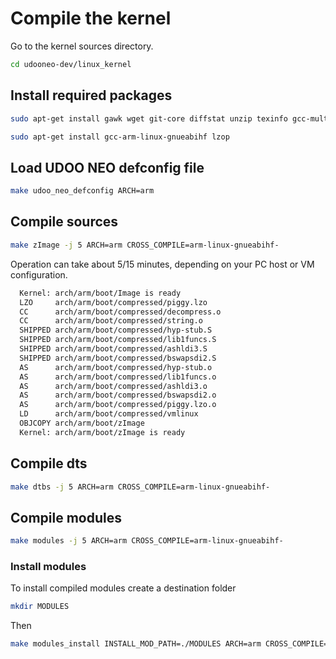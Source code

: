 # Compile the kernel

Go to the kernel sources directory.
``` bash
cd udooneo-dev/linux_kernel
```

## Install required packages

``` bash 
sudo apt-get install gawk wget git-core diffstat unzip texinfo gcc-multilib build-essential chrpath socat libsdl1.2-dev xterm picocom
```

``` bash
sudo apt-get install gcc-arm-linux-gnueabihf lzop
```
## Load UDOO NEO defconfig file

``` bash
make udoo_neo_defconfig ARCH=arm
```

## Compile sources

``` bash
make zImage -j 5 ARCH=arm CROSS_COMPILE=arm-linux-gnueabihf-
```
Operation can take about 5/15 minutes, depending on your PC host or VM configuration.

``` bash
  Kernel: arch/arm/boot/Image is ready
  LZO     arch/arm/boot/compressed/piggy.lzo
  CC      arch/arm/boot/compressed/decompress.o
  CC      arch/arm/boot/compressed/string.o
  SHIPPED arch/arm/boot/compressed/hyp-stub.S
  SHIPPED arch/arm/boot/compressed/lib1funcs.S
  SHIPPED arch/arm/boot/compressed/ashldi3.S
  SHIPPED arch/arm/boot/compressed/bswapsdi2.S
  AS      arch/arm/boot/compressed/hyp-stub.o
  AS      arch/arm/boot/compressed/lib1funcs.o
  AS      arch/arm/boot/compressed/ashldi3.o
  AS      arch/arm/boot/compressed/bswapsdi2.o
  AS      arch/arm/boot/compressed/piggy.lzo.o
  LD      arch/arm/boot/compressed/vmlinux
  OBJCOPY arch/arm/boot/zImage
  Kernel: arch/arm/boot/zImage is ready

```

## Compile dts

``` bash
make dtbs -j 5 ARCH=arm CROSS_COMPILE=arm-linux-gnueabihf-
```

## Compile modules


``` bash
make modules -j 5 ARCH=arm CROSS_COMPILE=arm-linux-gnueabihf-
```

### Install modules
To install compiled modules create a destination folder

``` bash
mkdir MODULES
```

Then 

``` bash
make modules_install INSTALL_MOD_PATH=./MODULES ARCH=arm CROSS_COMPILE=arm-linux-gnueabihf-
```

